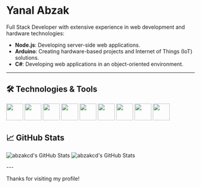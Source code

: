 # Yanal Abzak 

Full Stack Developer with extensive experience in web development and hardware technologies:
- **Node.js**: Developing server-side web applications.
- **Arduino**: Creating hardware-based projects and Internet of Things (IoT) solutions.
- **C#**: Developing web applications in an object-oriented environment.

---

## 🛠️ Technologies & Tools
<p align="left">
<img src="https://cdn.jsdelivr.net/gh/devicons/devicon@latest/icons/nodejs/nodejs-original-wordmark.svg"  width="45" height="45"/>
<img src="https://cdn.jsdelivr.net/gh/devicons/devicon@latest/icons/javascript/javascript-original.svg"  width="45" height="45"/>
<img src="https://cdn.jsdelivr.net/gh/devicons/devicon@latest/icons/arduino/arduino-original-wordmark.svg" width="45" height="45"/>
<img src="https://cdn.jsdelivr.net/gh/devicons/devicon@latest/icons/mysql/mysql-original-wordmark.svg" width="45" height="45"/>
<img src="https://cdn.jsdelivr.net/gh/devicons/devicon@latest/icons/csharp/csharp-original.svg" width="45" height="45"/>
<img src="https://cdn.jsdelivr.net/gh/devicons/devicon@latest/icons/cplusplus/cplusplus-original.svg" width="45" height="45"/>
<img src="https://cdn.jsdelivr.net/gh/devicons/devicon@latest/icons/react/react-original.svg" width="45" height="45"/>
<img src="https://cdn.jsdelivr.net/gh/devicons/devicon@latest/icons/figma/figma-original.svg" width="45" height="45"/>
<img src="https://cdn.jsdelivr.net/gh/devicons/devicon@latest/icons/photoshop/photoshop-original.svg" width="45" height="45"/>


</p>


## 📈 GitHub Stats
<p align="left">
<img src="https://github-readme-stats.vercel.app/api?username=abzakcd&theme=vue-dark&show_icons=true&hide_border=true&count_private=true" alt="abzakcd's GitHub Stats" />
<img src="https://github-readme-stats.vercel.app/api/top-langs/?username=abzakcd&theme=vue-dark&show_icons=true&hide_border=true&layout=compact" alt="abzakcd's GitHub Stats" />
</p>
---


Thanks for visiting my profile!


